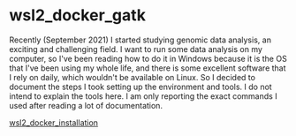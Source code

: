 # wsl2_docker_gatk
Recently (September 2021) I started studying genomic data analysis, an exciting and challenging field. I want to run some data analysis on my computer, so I've been reading how to do it in Windows because it is the OS that I've been using my whole life, and there is some excellent software that I rely on daily, which wouldn't be available on Linux. So I decided to document the steps I took setting up the environment and tools. I do not intend to explain the tools here. I am only reporting the exact commands I used after reading a lot of documentation.

[wsl2_docker_installation](wsl2_docker_installation.md)
